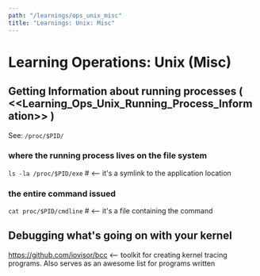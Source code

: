```yaml
---
path: "/learnings/ops_unix_misc"
title: "Learnings: Unix: Misc"
---
```


# Learning Operations: Unix (Misc)

## Getting Information about running processes ( <<Learning_Ops_Unix_Running_Process_Information>> )

See: `/proc/$PID/`

### where the running process lives on the file system

`ls -la /proc/$PID/exe`  # <-- it's a symlink to the application location

### the entire command issued

`cat proc/$PID/cmdline`  # <-- it's a file containing the command

## Debugging what's going on with your kernel 

https://github.com/iovisor/bcc <-- toolkit for creating kernel tracing programs. Also serves as an awesome list for programs written

